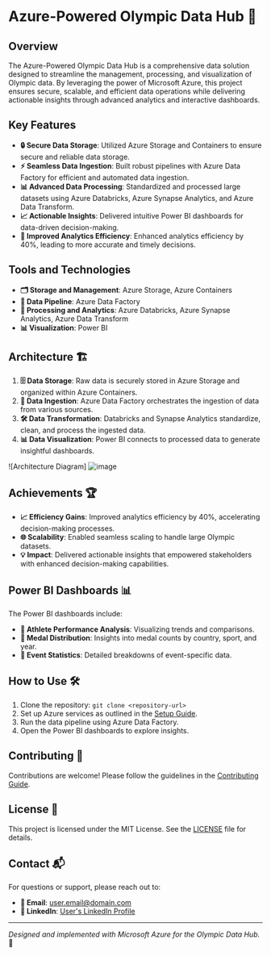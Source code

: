 # Azure-Powered Olympic Data Hub 🏅

## Overview
The Azure-Powered Olympic Data Hub is a comprehensive data solution designed to streamline the management, processing, and visualization of Olympic data. By leveraging the power of Microsoft Azure, this project ensures secure, scalable, and efficient data operations while delivering actionable insights through advanced analytics and interactive dashboards.

## Key Features
- **🔒 Secure Data Storage**: Utilized Azure Storage and Containers to ensure secure and reliable data storage.
- **⚡ Seamless Data Ingestion**: Built robust pipelines with Azure Data Factory for efficient and automated data ingestion.
- **📊 Advanced Data Processing**: Standardized and processed large datasets using Azure Databricks, Azure Synapse Analytics, and Azure Data Transform.
- **📈 Actionable Insights**: Delivered intuitive Power BI dashboards for data-driven decision-making.
- **🚀 Improved Analytics Efficiency**: Enhanced analytics efficiency by 40%, leading to more accurate and timely decisions.

## Tools and Technologies
- **🗂 Storage and Management**: Azure Storage, Azure Containers
- **🔄 Data Pipeline**: Azure Data Factory
- **🔬 Processing and Analytics**: Azure Databricks, Azure Synapse Analytics, Azure Data Transform
- **📊 Visualization**: Power BI

## Architecture 🏗️
1. **🗄️ Data Storage**: Raw data is securely stored in Azure Storage and organized within Azure Containers.
2. **🚚 Data Ingestion**: Azure Data Factory orchestrates the ingestion of data from various sources.
3. **🛠️ Data Transformation**: Databricks and Synapse Analytics standardize, clean, and process the ingested data.
4. **📊 Data Visualization**: Power BI connects to processed data to generate insightful dashboards.

![Architecture Diagram]
![image](https://github.com/user-attachments/assets/85522c10-659f-4687-a439-ced45a2f3f0a)


## Achievements 🏆
- **📈 Efficiency Gains**: Improved analytics efficiency by 40%, accelerating decision-making processes.
- **🌐 Scalability**: Enabled seamless scaling to handle large Olympic datasets.
- **💡 Impact**: Delivered actionable insights that empowered stakeholders with enhanced decision-making capabilities.

## Power BI Dashboards 📊
The Power BI dashboards include:
- **🏅 Athlete Performance Analysis**: Visualizing trends and comparisons.
- **🥇 Medal Distribution**: Insights into medal counts by country, sport, and year.
- **📅 Event Statistics**: Detailed breakdowns of event-specific data.

## How to Use 🛠️
1. Clone the repository: `git clone <repository-url>`
2. Set up Azure services as outlined in the [Setup Guide](https://github.com/user/repo/blob/main/SETUP.md).
3. Run the data pipeline using Azure Data Factory.
4. Open the Power BI dashboards to explore insights.

## Contributing 🤝
Contributions are welcome! Please follow the guidelines in the [Contributing Guide](https://github.com/user/repo/blob/main/CONTRIBUTING.md).

## License 📜
This project is licensed under the MIT License. See the [LICENSE](https://github.com/user/repo/blob/main/LICENSE.md) file for details.

## Contact 📬
For questions or support, please reach out to:
- **📧 Email**: [user.email@domain.com](sahilsinghm32.email@gmail.com)
- **🔗 LinkedIn**: [User's LinkedIn Profile](https://www.linkedin.com/in/sahil-singh-ss9824/)

---

*Designed and implemented with Microsoft Azure for the Olympic Data Hub.* 🌟
